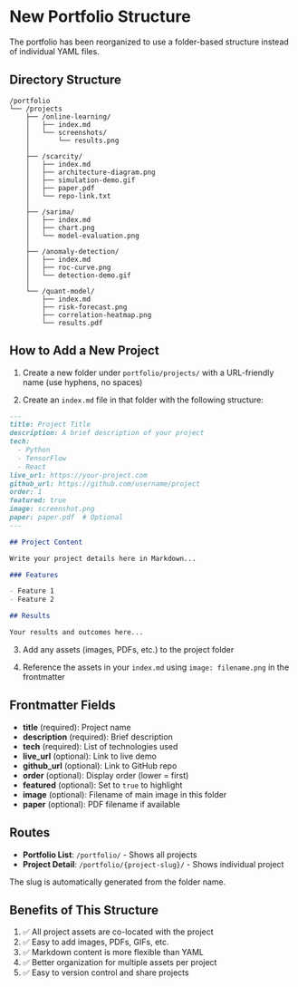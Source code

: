 # New Portfolio Structure

The portfolio has been reorganized to use a folder-based structure instead of individual YAML files.

## Directory Structure

```
/portfolio
└── /projects
    ├── /online-learning/
    │   ├── index.md
    │   └── screenshots/
    │       └── results.png
    │
    ├── /scarcity/
    │   ├── index.md
    │   ├── architecture-diagram.png
    │   ├── simulation-demo.gif
    │   ├── paper.pdf
    │   └── repo-link.txt
    │
    ├── /sarima/
    │   ├── index.md
    │   ├── chart.png
    │   └── model-evaluation.png
    │
    ├── /anomaly-detection/
    │   ├── index.md
    │   ├── roc-curve.png
    │   └── detection-demo.gif
    │
    └── /quant-model/
        ├── index.md
        ├── risk-forecast.png
        ├── correlation-heatmap.png
        └── results.pdf
```

## How to Add a New Project

1. Create a new folder under `portfolio/projects/` with a URL-friendly name (use hyphens, no spaces)

2. Create an `index.md` file in that folder with the following structure:

```markdown
---
title: Project Title
description: A brief description of your project
tech:
  - Python
  - TensorFlow
  - React
live_url: https://your-project.com
github_url: https://github.com/username/project
order: 1
featured: true
image: screenshot.png
paper: paper.pdf  # Optional
---

## Project Content

Write your project details here in Markdown...

### Features

- Feature 1
- Feature 2

## Results

Your results and outcomes here...
```

3. Add any assets (images, PDFs, etc.) to the project folder

4. Reference the assets in your `index.md` using `image: filename.png` in the frontmatter

## Frontmatter Fields

- **title** (required): Project name
- **description** (required): Brief description
- **tech** (required): List of technologies used
- **live_url** (optional): Link to live demo
- **github_url** (optional): Link to GitHub repo
- **order** (optional): Display order (lower = first)
- **featured** (optional): Set to `true` to highlight
- **image** (optional): Filename of main image in this folder
- **paper** (optional): PDF filename if available

## Routes

- **Portfolio List**: `/portfolio/` - Shows all projects
- **Project Detail**: `/portfolio/{project-slug}/` - Shows individual project

The slug is automatically generated from the folder name.

## Benefits of This Structure

1. ✅ All project assets are co-located with the project
2. ✅ Easy to add images, PDFs, GIFs, etc.
3. ✅ Markdown content is more flexible than YAML
4. ✅ Better organization for multiple assets per project
5. ✅ Easy to version control and share projects

